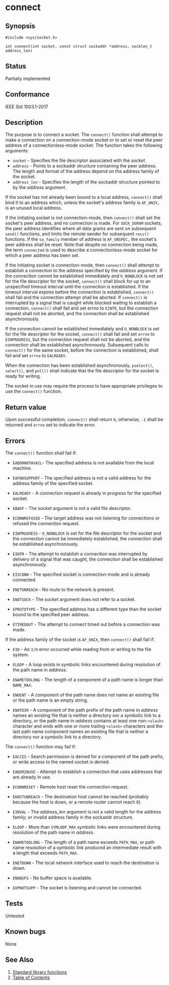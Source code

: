 # connect

## Synopsis

`#include <sys/socket.h>`

`int connect(int socket, const struct sockaddr *address, socklen_t address_len)`

## Status

Partially implemented

## Conformance

IEEE Std 1003.1-2017

## Description

The purpose is to connect a socket. The `connect()` function shall attempt to make a connection on a connection-mode
socket or to set or reset the peer address of a connectionless-mode socket. The function takes the following arguments:

* _`socket`_ - Specifies the file descriptor associated with the _socket_.
* _`address`_ - Points to a sockaddr structure containing the peer address. The length and format of the address depend
on the address family of the socket.
* _`address_len`_ - Specifies the length of the sockaddr structure pointed to by the _address_ argument.

If the socket has not already been bound to a local address, `connect()` shall bind it to an address which, unless the
socket's address family is `AF_UNIX,` is an unused local address.

If the initiating socket is not connection-mode, then `connect()` shall set the socket's peer address, and no
connection is made. For `SOCK_DGRAM` sockets, the peer address identifies where all data grams are sent
on subsequent `send()` functions, and limits the remote sender for subsequent `recv()` functions. If the `sa_family`
member of address is `AF_UNSPEC,` the socket's peer address shall be reset. Note that despite no connection being made,
the term `connected` is used to describe a connectionless-mode socket for which a peer address has been set.

If the initiating socket is connection-mode, then `connect()` shall attempt to establish a connection to the address
specified by the _address_ argument. If the connection cannot be established immediately and `O_NONBLOCK` is not set for
the file descriptor for the socket, `connect()` shall block for up to an unspecified timeout interval until the
connection is established. If the timeout interval expires before the connection is established, `connect()` shall fail
and the connection attempt shall be aborted. If `connect()` is interrupted by a signal that is caught while blocked
waiting to establish a connection, `connect()` shall fail and set errno to `EINTR`, but the connection request
shall not be aborted, and the connection shall be established asynchronously.

If the connection cannot be established immediately and `O_NONBLOCK` is set for the file descriptor for the socket,
`connect()` shall fail and set `errno` to `EINPROGRESS`, but the connection request shall not be aborted, and the
connection shall be established asynchronously. Subsequent calls to `connect()` for the same socket, before the
connection is established, shall fail and set `errno` to `EALREADY`.

When the connection has been established asynchronously, `pselect()`, `select()`, and `poll()` shall indicate that the
file descriptor for the socket is ready for writing.

The socket in use may require the process to have appropriate privileges to use the `connect()` function.

## Return value

Upon successful completion, `connect()` shall return `0`, otherwise, `-1` shall be returned and `errno` set to indicate
the error.

## Errors

The `connect()` function shall fail if:

* `EADDRNOTAVAIL`- The specified address is not available from the local machine.

* `EAFNOSUPPORT` - The specified address is not a valid address for the address family of the specified socket.

* `EALREADY` - A connection request is already in progress for the specified socket.

* `EBADF` - The _socket_ argument is not a valid file descriptor.

* `ECONNREFUSED` - The target address was not listening for connections or refused the connection request.

* `EINPROGRESS` - `O_NONBLOCK` is set for the file descriptor for the socket and the connection cannot be immediately
established, the connection shall be established asynchronously.

* `EINTR` - The attempt to establish a connection was interrupted by delivery of a signal that was caught, the
connection shall be established asynchronously.

* `EISCONN` - The specified socket is connection-mode and is already connected.

* `ENETUNREACH` - No route to the network is present.

* `ENOTSOCK` - The _socket_ argument does not refer to a socket.

* `EPROTOTYPE` - The specified address has a different type than the socket bound to the specified peer address.

* `ETIMEDOUT` - The attempt to connect timed out before a connection was made.

If the address family of the socket is `AF_UNIX`, then `connect()` shall fail if:

* `EIO` - An `I/O` error occurred while reading from or writing to the file system.

* `ELOOP` - A loop exists in symbolic links encountered during resolution of the path name in _address_.

* `ENAMETOOLONG` - The length of a component of a path name is longer than `NAME_MAX`.

* `ENOENT` - A component of the path name does not name an existing file or the path name is an empty string.

* `ENOTDIR` - A component of the path prefix of the path name in _address_ names an existing file that is neither a
directory nor a symbolic link to a directory, or the path name in _address_ contains at least one non-`<slash>`
character and ends with one or more trailing `<slash>` characters and the last path name component names an existing
file that is neither a directory nor a symbolic link to a directory.

The `connect()` function may fail if:

* `EACCES` - Search permission is denied for a component of the path prefix, or write access to the named socket is
denied.

* `EADDRINUSE` - Attempt to establish a connection that uses addresses that are already in use.

* `ECONNRESET` - Remote host reset the connection request.

* `EHOSTUNREACH` - The destination host cannot be reached (probably because the host is down, or a remote router cannot
reach it).

* `EINVAL` - The _address_len_ argument is not a valid length for the address family; or invalid address family in
the sockaddr structure.

* `ELOOP` - More than `SYMLOOP_MAX` symbolic links were encountered during resolution of the path name in _address_.

* `ENAMETOOLONG` - The length of a path name exceeds `PATH_MAX`, or path name resolution of a symbolic link produced an
intermediate result with a length that exceeds `PATH_MAX`.

* `ENETDOWN` - The local network interface used to reach the destination is down.

* `ENOBUFS` - No buffer space is available.

* `EOPNOTSUPP` - The socket is listening and cannot be connected.

## Tests

Untested

## Known bugs

None

## See Also

1. [Standard library functions](../../index.md)
2. [Table of Contents](../../../../index.md)
